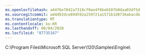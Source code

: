 ```yaml
---
ms.openlocfilehash: a44f6e7042a7318cf0ae4f6beb58fb0daa03df5d
ms.sourcegitcommit: ad4d92dce894592a259721a1571b1d8736abacdb
ms.translationtype: MT
ms.contentlocale: ko-KR
ms.lasthandoff: 08/04/2020
ms.locfileid: "87735167"
---
```

C:\\Program Files\\Microsoft SQL Server\\120\\Samples\\Engine\\

